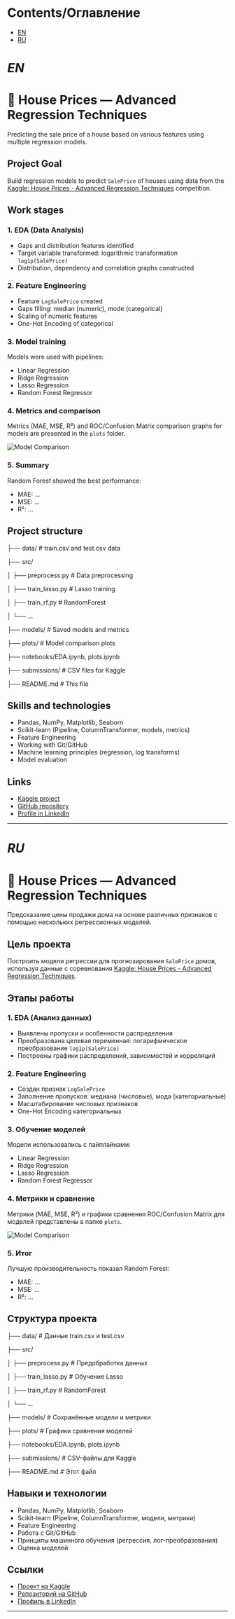 # Contents/Оглавление

* [EN](#en)
* [RU](#ru)


# *EN*

# 🏡 House Prices — Advanced Regression Techniques

Predicting the sale price of a house based on various features using multiple regression models.

## Project Goal

Build regression models to predict `SalePrice` of houses using data from the [Kaggle: House Prices - Advanced Regression Techniques](https://www.kaggle.com/competitions/house-prices-advanced-regression-techniques) competition.

## Work stages

### 1. EDA (Data Analysis)
- Gaps and distribution features identified
- Target variable transformed: logarithmic transformation `log1p(SalePrice)`
- Distribution, dependency and correlation graphs constructed

### 2. Feature Engineering
- Feature `LogSalePrice` created
- Gaps filling: median (numeric), mode (categorical)
- Scaling of numeric features
- One-Hot Encoding of categorical

### 3. Model training
Models were used with pipelines:
- Linear Regression
- Ridge Regression
- Lasso Regression
- Random Forest Regressor

### 4. Metrics and comparison
Metrics (MAE, MSE, R²) and ROC/Confusion Matrix comparison graphs for models are presented in the `plots` folder.

![Model Comparison](./plots/metrics_comparison.png)

### 5. Summary
Random Forest showed the best performance:
- MAE: …
- MSE: …
- R²: …

## Project structure

├── data/ # train.csv and test.csv data

├── src/

│ ├── preprocess.py # Data preprocessing

│ ├── train_lasso.py # Lasso training

│ ├── train_rf.py # RandomForest

│ └── ...

├── models/ # Saved models and metrics

├── plots/ # Model comparison plots

├── notebooks/EDA.ipynb, plots.ipynb

├── submissions/ # CSV files for Kaggle

├── README.md # This file

## Skills and technologies

- Pandas, NumPy, Matplotlib, Seaborn
- Scikit-learn (Pipeline, ColumnTransformer, models, metrics)
- Feature Engineering
- Working with Git/GitHub
- Machine learning principles (regression, log transforms)
- Model evaluation

## Links

- [Kaggle project](https://www.kaggle.com/...)
- [GitHub repository](https://github.com/...)
- [Profile in LinkedIn](https://www.linkedin.com/in/...)

---

# *RU*

# 🏡 House Prices — Advanced Regression Techniques

Предсказание цены продажи дома на основе различных признаков с помощью нескольких регрессионных моделей.

## Цель проекта

Построить модели регрессии для прогнозирования `SalePrice` домов, используя данные с соревнования [Kaggle: House Prices - Advanced Regression Techniques](https://www.kaggle.com/competitions/house-prices-advanced-regression-techniques).

## Этапы работы

### 1. EDA (Анализ данных)
- Выявлены пропуски и особенности распределения
- Преобразована целевая переменная: логарифмическое преобразование `log1p(SalePrice)`
- Построены графики распределений, зависимостей и корреляций

### 2. Feature Engineering
- Создан признак `LogSalePrice`
- Заполнение пропусков: медиана (числовые), мода (категориальные)
- Масштабирование числовых признаков
- One-Hot Encoding категориальных

### 3. Обучение моделей
Модели использовались с пайплайнами:
- Linear Regression
- Ridge Regression
- Lasso Regression
- Random Forest Regressor

### 4. Метрики и сравнение
Метрики (MAE, MSE, R²) и графики сравнения ROC/Confusion Matrix для моделей представлены в папке `plots`.

![Model Comparison](./plots/metrics_comparison.png)

### 5. Итог
Лучшую производительность показал Random Forest:
- MAE: …
- MSE: …
- R²: …

## Структура проекта

├── data/ # Данные train.csv и test.csv

├── src/

│ ├── preprocess.py # Предобработка данных

│ ├── train_lasso.py # Обучение Lasso

│ ├── train_rf.py # RandomForest

│ └── ...

├── models/ # Сохранённые модели и метрики

├── plots/ # Графики сравнения моделей

├── notebooks/EDA.ipynb, plots.ipynb

├── submissions/ # CSV-файлы для Kaggle

├── README.md # Этот файл


## Навыки и технологии

- Pandas, NumPy, Matplotlib, Seaborn
- Scikit-learn (Pipeline, ColumnTransformer, модели, метрики)
- Feature Engineering
- Работа с Git/GitHub
- Принципы машинного обучения (регрессия, лог-преобразования)
- Оценка моделей

## Ссылки

- [Проект на Kaggle](https://www.kaggle.com/...)
- [Репозиторий на GitHub](https://github.com/...)
- [Профиль в LinkedIn](https://www.linkedin.com/in/...)

---


